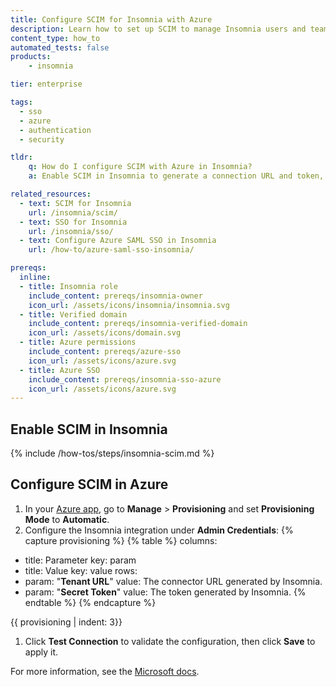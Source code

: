 ```yaml
---
title: Configure SCIM for Insomnia with Azure
description: Learn how to set up SCIM to manage Insomnia users and teams with Azure.
content_type: how_to
automated_tests: false
products:
    - insomnia

tier: enterprise

tags:
  - sso
  - azure
  - authentication
  - security

tldr:
    q: How do I configure SCIM with Azure in Insomnia?
    a: Enable SCIM in Insomnia to generate a connection URL and token, then configure your Azure SAML application to enable SCIM provisioning and use the URL and token generated to integrate with Insomnia.

related_resources:
  - text: SCIM for Insomnia
    url: /insomnia/scim/
  - text: SSO for Insomnia
    url: /insomnia/sso/
  - text: Configure Azure SAML SSO in Insomnia
    url: /how-to/azure-saml-sso-insomnia/

prereqs:
  inline:
  - title: Insomnia role
    include_content: prereqs/insomnia-owner
    icon_url: /assets/icons/insomnia/insomnia.svg
  - title: Verified domain
    include_content: prereqs/insomnia-verified-domain
    icon_url: /assets/icons/domain.svg
  - title: Azure permissions
    include_content: prereqs/azure-sso
    icon_url: /assets/icons/azure.svg
  - title: Azure SSO
    include_content: prereqs/insomnia-sso-azure
    icon_url: /assets/icons/azure.svg
---
```


## Enable SCIM in Insomnia

{% include /how-tos/steps/insomnia-scim.md %}

## Configure SCIM in Azure

1. In your [Azure app](#azure-sso), go to **Manage** > **Provisioning** and set **Provisioning Mode** to **Automatic**.
1. Configure the Insomnia integration under **Admin Credentials**:
{% capture provisioning %}
{% table %}
columns:
  - title: Parameter
    key: param
  - title: Value
    key: value
rows:
  - param: "**Tenant URL**"
    value: The connector URL generated by Insomnia.
  - param: "**Secret Token**"
    value: The token generated by Insomnia.
{% endtable %}
{% endcapture %}

{{ provisioning | indent: 3}}
1. Click **Test Connection** to validate the configuration, then click **Save** to apply it.


For more information, see the [Microsoft docs](https://learn.microsoft.com/en-us/entra/identity/app-provisioning/).

